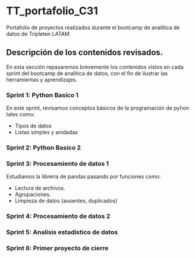 # TT_portafolio_C31
Portafolio de proyectos realizados durante el bootcamp de analítica de datos de Tripleten LATAM


## Descripción de los contenidos revisados.

En esta sección repasaremos brevemente los contenidos vistos en cada sprint del bootcamp de analitica de datos, con el fin de ilustrar las herramientas y aprendizajes.

### Sprint 1: Python Basico 1
En este sprint, revisamos conceptos básicos de la programación de pyhon tales como:
- Tipos de datos
- Listas simples y anidadas

### Sprint 2: Python Basico 2

### Sprint 3: Procesamiento de datos 1
Estudiamos la libreria de pandas pasando por funciones como:
- Lectura de archivos.
- Agrupaciones.
- Limpieza de datos (ausentes, duplicados)

### Sprint 4: Procesamiento de datos 2

### Sprint 5: Analisis estadistico de datos

### Sprint 6: Primer proyecto de cierre
